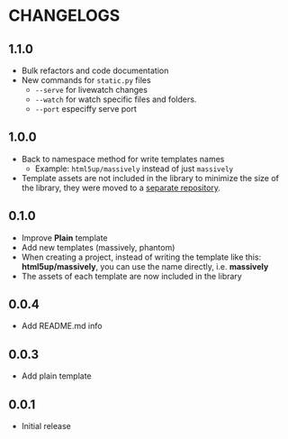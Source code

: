 # CHANGELOGS

## 1.1.0

* Bulk refactors and code documentation
* New commands for `static.py` files
    * `--serve` for livewatch changes
    * `--watch` for watch specific files and folders.
    * `--port` especiffy serve port

## 1.0.0

* Back to namespace method for write templates names
    * Example: `html5up/massively` instead of just `massively`
* Template assets are not included in the library to minimize the size of the library, they were moved to
  a [separate repository](https://github.com/jamstackpy/jamstack-templates).

## 0.1.0

* Improve **Plain** template
* Add new templates (massively, phantom)
* When creating a project, instead of writing the template like this: **html5up/massively**, you can use the name
  directly, i.e. **massively**
* The assets of each template are now included in the library

## 0.0.4

* Add README.md info

## 0.0.3

* Add plain template

## 0.0.1

* Initial release
